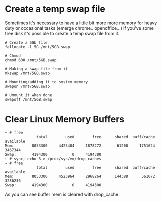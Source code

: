 # Create a temp swap file
Sometimes it's necessary to have a little bit more more memory for heavy duty or occasional tasks
(emerge chrome.. openoffice...) if you've some free disk it's possible to create a temp swap file from it.

```
# Create a 5Gb file
fallocate -l 5G /mnt/5GB.swap

# Chmod
chmod 600 /mnt/5GB.swap

# Making a swap file from it
mkswap /mnt/5GB.swap

# Mounting/adding it to system memory
swapon /mnt/5GB.swap

# Umount it when done
swapoff /mnt/5GB.swap
```

# Clear Linux Memory Buffers
```
~ # free
              total        used        free      shared  buff/cache   available
Mem:        8053300     4423404     1878272       61200     1751624     3467344
Swap:       4194300           0     4194300
~ # sync; echo 3 > /proc/sys/vm/drop_caches
~ # free
              total        used        free      shared  buff/cache   available
Mem:        8053300     4523964     2968264      144388      561072     3286236
Swap:       4194300           0     4194300
```
As you can see buffer mem is cleared with drop_cache

